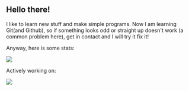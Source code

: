 ## Hello there!
I like to learn new stuff and make simple programs.
 Now I am learning Git(and Github), so if something looks odd or straight up doesn't work (a common problem here), get in contact and I will try it fix it!
 
 Anyway, here is some stats:
 
<a href="https://github.com/BreenBrain/github-readme-stats">
  <img align="center" src="https://github-readme-stats.vercel.app/api/top-langs/?username=odka"/>
</a>

       
   Actively working on:


<a  href="https://github.com/BreenBrain/MenuV8">
<img align="left" src="https://github-readme-stats.vercel.app/api/pin/?username=o-dka&repo=MenuV8 "/>
</a>
 
